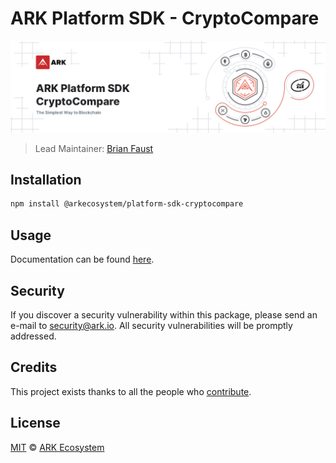 # ARK Platform SDK - CryptoCompare

<p align="center">
    <img src="https://raw.githubusercontent.com/ArkEcosystem/platform-sdk/master/packages/platform-sdk-cryptocompare/banner.png" />
</p>

> Lead Maintainer: [Brian Faust](https://github.com/faustbrian)

## Installation

```bash
npm install @arkecosystem/platform-sdk-cryptocompare
```

## Usage

Documentation can be found [here](https://ark.dev/docs/platform-sdk/markets/cryptocompare).

## Security

If you discover a security vulnerability within this package, please send an e-mail to security@ark.io. All security vulnerabilities will be promptly addressed.

## Credits

This project exists thanks to all the people who [contribute](../../contributors).

## License

[MIT](LICENSE) © [ARK Ecosystem](https://ark.io)
